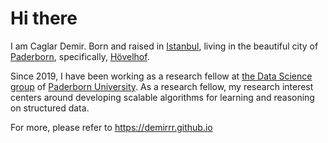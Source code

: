 # Hi there

I am Caglar Demir. Born and raised in <a href="https://en.wikipedia.org/wiki/Istanbul">Istanbul</a>, living in the beautiful city of <a href="https://en.wikipedia.org/wiki/Paderborn">Paderborn</a>, specifically, <a href="https://en.wikipedia.org/wiki/H%C3%B6velhof">Hövelhof</a>.

Since 2019, I have been working as a research fellow at [the Data Science group](https://dice-research.org/) of [Paderborn University](https://www.uni-paderborn.de/). 
As a research fellow, my research interest centers around developing scalable algorithms for learning and reasoning on structured data. 

For more, please refer to https://demirrr.github.io
